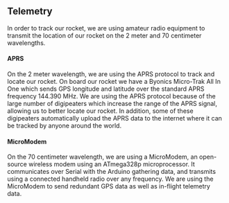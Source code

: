 ## Telemetry

In order to track our rocket, we are using amateur radio equipment to transmit
the location of our rocket on the 2 meter and 70 centimeter wavelengths.

#### APRS

On the 2 meter wavelength, we are using the APRS protocol to track and locate
our rocket. On board our rocket we have a Byonics Micro-Trak All In One which
sends GPS longitude and latitude over the standard APRS frequency 144.390 MHz.
We are using the APRS protocol because of the large number of digipeaters which
increase the range of the APRS signal, allowing us to better locate our rocket.
In addition, some of these digipeaters automatically upload the APRS data to
the internet where it can be tracked by anyone around the world.

#### MicroModem

On the 70 centimeter wavelength, we are using a MicroModem, an open-source
wireless modem using an ATmega328p microprocessor. It communicates over Serial
with the Arduino gathering data, and transmits using a connected handheld radio
over any frequency. We are using the MicroModem to send redundant GPS data as
well as in-flight telemetry data.
